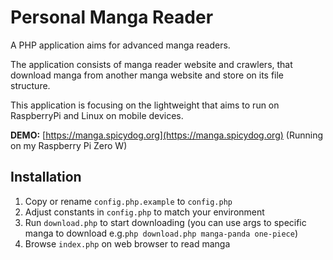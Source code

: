 # Personal Manga Reader
A PHP application aims for advanced manga readers.

The application consists of manga reader website and crawlers, that download manga from another manga website and store on its file structure.

This application is focusing on the lightweight that aims to run on RaspberryPi and Linux on mobile devices.

__DEMO:__ [https://manga.spicydog.org](https://manga.spicydog.org) (Running on my Raspberry Pi Zero W)

## Installation
1. Copy or rename `config.php.example` to `config.php`
1. Adjust constants in `config.php` to match your environment
1. Run `download.php` to start downloading  (you can use args to specific manga to download e.g.`php download.php manga-panda one-piece`)
1. Browse `index.php` on web browser to read manga
